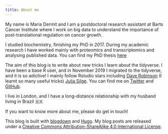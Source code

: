 ```yaml
---
title: About me
---
```


My name is Maria Dermit and I am a postdoctoral research assistant at Barts Cancer Institute where I work on big data to understand the importance of post-translational regulation on cancer growth. 

I studied biochemistry, finishing my PhD in 2017. During my academic research I have worked mainly with proteomics and transcriptomics and analysing published data. 
You can find my PhD thesis [here](https://qmro.qmul.ac.uk/xmlui/handle/123456789/25848)


The aim of this blog is to write about new tricks I learn about the tidyverse. I have been a base R user, and in November 2019 I migrated to the tidyverse, and it is so adictive! I mainly follow Rstudio stars including [Dave Robinson](http://varianceexplained.org/) (I learnt so many useful tricks) [Julia Silge](https://juliasilge.com/). You can find me on [Twitter](https://twitter.com/dermitmaria) and [GitHub](https://github.com/demar01). 

I live in London, and I have a long-distance relationship with my husband living in Brazil :brazil:

If you want to know more about me, please do get in touch!

This blog is built with [blogdown](https://github.com/rstudio/blogdown) and [Hugo](https://gohugo.io/). My blog posts are released under a [Creative Commons Attribution-ShareAlike 4.0 International License](http://creativecommons.org/licenses/by-sa/4.0/). 


